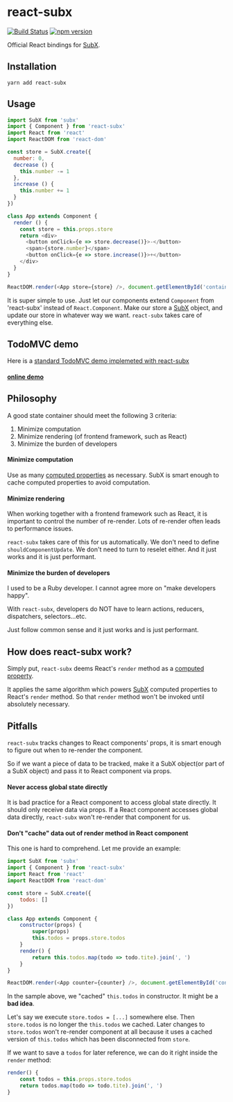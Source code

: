 # react-subx

[![Build Status](https://travis-ci.org/tylerlong/react-subx.svg?branch=master)](https://travis-ci.org/tylerlong/react-subx)
[![npm version](https://badge.fury.io/js/react-subx.svg)](https://badge.fury.io/js/react-subx)

Official React bindings for [SubX](https://github.com/tylerlong/subx).


## Installation

```
yarn add react-subx
```


## Usage

```js
import SubX from 'subx'
import { Component } from 'react-subx'
import React from 'react'
import ReactDOM from 'react-dom'

const store = SubX.create({
  number: 0,
  decrease () {
    this.number -= 1
  },
  increase () {
    this.number += 1
  }
})

class App extends Component {
  render () {
    const store = this.props.store
    return <div>
      <button onClick={e => store.decrease()}>-</button>
      <span>{store.number}</span>
      <button onClick={e => store.increase()}>+</button>
    </div>
  }
}

ReactDOM.render(<App store={store} />, document.getElementById('container'));
```

It is super simple to use. Just let our components extend `Component` from 'react-subx' instead of `React.Component`.
Make our store a [SubX](https://github.com/tylerlong/subx) object, and update our store in whatever way we want.
`react-subx` takes care of everything else.


## TodoMVC demo

Here is a [standard TodoMVC demo implemeted with react-subx](https://github.com/tylerlong/subx-demo-todomvc)

#### [online demo](https://tylerlong.github.io/subx-demo-todomvc/index.html)


## Philosophy

A good state container should meet the following 3 criteria:

1. Minimize computation
1. Minimize rendering (of frontend framework, such as React)
1. Minimize the burden of developers

#### Minimize computation

Use as many [computed properties](https://github.com/tylerlong/subx#computed-properties--getters) as necessary.
SubX is smart enough to cache computed properties to avoid computation.

#### Minimize rendering

When working together with a frontend framework such as React, it is important to control the number of re-render.
Lots of re-render often leads to performance issues.

`react-subx` takes care of this for us automatically. We don't need to define `shouldComponentUpdate`.
We don't need to turn to reselet either. And it just works and it is just performant.

#### Minimize the burden of developers

I used to be a Ruby developer. I cannot agree more on "make developers happy".

With `react-subx`, developers do NOT have to learn actions, reducers, dispatchers, selectors...etc.

Just follow common sense and it just works and is just performant.


## How does react-subx work?

Simply put, `react-subx` deems React's `render` method as a [computed property](https://github.com/tylerlong/subx#computed-properties--getters).

It applies the same algorithm which powers [SubX](https://github.com/tylerlong/subx) computed properties to React's `render` method. So that `render` method won't be invoked until absolutely necessary.


## Pitfalls

`react-subx` tracks changes to React components' props, it is smart enough to figure out when to re-render the component.

So if we want a piece of data to be tracked, make it a SubX object(or part of a SubX object) and pass it to React component via props.

#### Never access global state directly

It is bad practice for a React component to access global state directly. It should only receive data via props. If a React component accesses global data directly, `react-subx` won't re-render that component for us.

#### Don't "cache" data out of render method in React component

This one is hard to comprehend. Let me provide an example:

```js
import SubX from 'subx'
import { Component } from 'react-subx'
import React from 'react'
import ReactDOM from 'react-dom'

const store = SubX.create({
    todos: []
})

class App extends Component {
    constructor(props) {
        super(props)
        this.todos = props.store.todos
    }
    render() {
        return this.todos.map(todo => todo.tite).join(', ')
    }
}

ReactDOM.render(<App counter={counter} />, document.getElementById('container'));
```

In the sample above, we "cached" `this.todos` in constructor. It might be a **bad idea**.

Let's say we execute `store.todos = [...]` somewhere else.
Then `store.todos` is no longer the `this.todos` we cached.
Later changes to `store.todos` won't re-render component at all because it uses a cached version of `this.todos` which has been disconnected from `store`.

If we want to save a `todos` for later reference, we can do it right inside the `render` method:

```js
render() {
    const todos = this.props.store.todos
    return todos.map(todo => todo.tite).join(', ')
}
```

